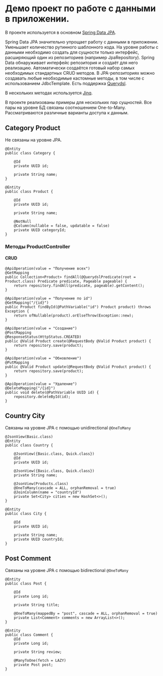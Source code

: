 # Демо проект по работе с данными в приложении.

В проекте используется в основном [Spring Data JPA](https://spring.io/projects/spring-data-jpa).

Spring Data JPA значительно упрощает работу с данными в приложении. Уменьшает количество рутинного шаблонного кода. На уровне работы с данными необходимо создать для сущности  только интерфейс, расширяющий один из репозиториев (например JpaRepository). Spring Data обнаруживает интерфейс репозитория и создаёт для него реализацию. Автоматически создаётся готовый набор самых необходимых стандартных CRUD методов. В JPA-репозиториях можно создавать любые необходимые кастомные методы, в том числе с использованием JdbcTemplate. Есть поддержка [Querydsl](http://www.querydsl.com/).

В нескольких методах используется [Jinq](http://www.jinq.org/).

В проекте реализованы примеры для нескольких пар сущностей. Все пары на уровне БД связаны соотношением One-to-Many. Рассматриваются различные варианты доступа к данным.

## Category Product
Не связаны на уровне JPA.
```
@Entity
public class Category {

    @Id
    private UUID id;

    private String name;
}
```
```
@Entity
public class Product {

    @Id
    private UUID id;

    private String name;

    @NotNull
    @Column(nullable = false, updatable = false)
    private UUID categoryId;
}
```
### Методы ProductController

#### CRUD
```
@ApiOperation(value = "Получение всех")
@GetMapping
public Collection<Product> findAll(@QuerydslPredicate(root = Product.class) Predicate predicate, Pageable pageable) {
    return repository.findAll(predicate, pageable).getContent();
}
```
```
@ApiOperation(value = "Получение по id")
@GetMapping("/{id}")
public Product findById(@PathVariable("id") Product product) throws Exception {
    return ofNullable(product).orElseThrow(Exception::new);
}
```
```
@ApiOperation(value = "Создание")
@PostMapping
@ResponseStatus(HttpStatus.CREATED)
public @Valid Product create(@RequestBody @Valid Product product) {
    return repository.save(product);
}
```
```
@ApiOperation(value = "Обновление")
@PutMapping
public @Valid Product update(@RequestBody @Valid Product product) {
    return repository.save(product);
}
```
```
@ApiOperation(value = "Удаление")
@DeleteMapping("/{id}")
public void delete(@PathVariable UUID id) {
    repository.deleteById(id);
}
```

## Country City
Связаны на уровне JPA с помощью unidirectional `@OneToMany`
```
@JsonView(Basic.class)
@Entity
public class Country {

    @JsonView({Basic.class, Quick.class})
    @Id
    private UUID id;

    @JsonView({Basic.class, Quick.class})
    private String name;

    @JsonView(Products.class)
    @OneToMany(cascade = ALL, orphanRemoval = true)
    @JoinColumn(name = "countryId")
    private Set<City> cities = new HashSet<>();
}
```
```
@Entity
public class City {

    @Id
    private UUID id;

    private String name;
    private UUID countryId;
}
```

## Post Comment
Связаны на уровне JPA с помощью bidirectional `@OneToMany`
```
@Entity
public class Post {

    @Id
    private Long id;

    private String title;

    @OneToMany(mappedBy = "post", cascade = ALL, orphanRemoval = true)
    private List<Comment> comments = new ArrayList<>();
}
```
```
@Entity
public class Comment {
    @Id
    private Long id;

    private String review;

    @ManyToOne(fetch = LAZY)
    private Post post;
}
```
